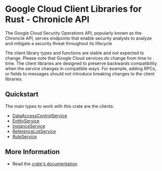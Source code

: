 # Google Cloud Client Libraries for Rust - Chronicle API

<!-- Code generated by sidekick. DO NOT EDIT. -->


The Google Cloud Security Operations API, popularly known as the Chronicle
API, serves endpoints that enable security analysts to analyze and
mitigate a security threat throughout its lifecycle

The client library types and functions are stable and not expected to change.
Please note that Google Cloud services do change from time to time. The client
libraries are designed to preserve backwards compatibility when the service
changes in compatible ways. For example, adding RPCs, or fields to messages
should not introduce breaking changes to the client libraries.

## Quickstart

The main types to work with this crate are the clients:

- [DataAccessControlService]
- [EntityService]
- [InstanceService]
- [ReferenceListService]
- [RuleService]

## More Information

- Read the [crate's documentation](https://docs.rs/google-cloud-chronicle-v1/latest/google-cloud-chronicle-v1)

[DataAccessControlService]: https://docs.rs/google-cloud-chronicle-v1/latest/google_cloud_chronicle_v1/client/struct.DataAccessControlService.html
[EntityService]: https://docs.rs/google-cloud-chronicle-v1/latest/google_cloud_chronicle_v1/client/struct.EntityService.html
[InstanceService]: https://docs.rs/google-cloud-chronicle-v1/latest/google_cloud_chronicle_v1/client/struct.InstanceService.html
[ReferenceListService]: https://docs.rs/google-cloud-chronicle-v1/latest/google_cloud_chronicle_v1/client/struct.ReferenceListService.html
[RuleService]: https://docs.rs/google-cloud-chronicle-v1/latest/google_cloud_chronicle_v1/client/struct.RuleService.html
